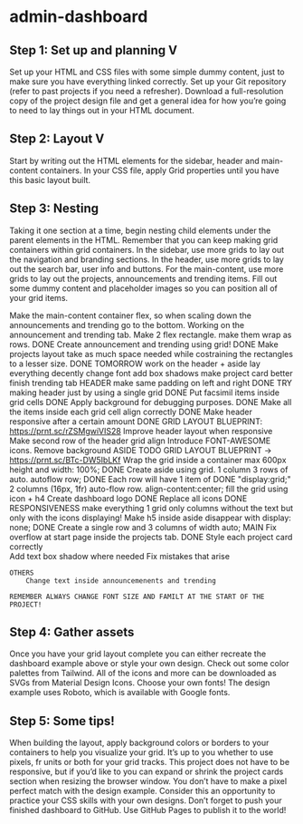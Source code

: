# admin-dashboard

## Step 1: Set up and planning V
Set up your HTML and CSS files with some simple dummy content, just to make sure you have everything linked correctly.
Set up your Git repository (refer to past projects if you need a refresher).
Download a full-resolution copy of the project design file and get a general idea for how you’re going to need to lay things out in your HTML document.

## Step 2: Layout V
Start by writing out the HTML elements for the sidebar, header and main-content containers.
In your CSS file, apply Grid properties until you have this basic layout built.

## Step 3: Nesting
Taking it one section at a time, begin nesting child elements under the parent elements in the HTML. Remember that you can keep making grid containers within grid containers.
In the sidebar, use more grids to lay out the navigation and branding sections.
In the header, use more grids to lay out the search bar, user info and buttons.
For the main-content, use more grids to lay out the projects, announcements and trending items.
Fill out some dummy content and placeholder images so you can position all of your grid items.

Make the main-content container flex, so when scaling down the announcements and trending go to the bottom.
Working on the announcement and trending tab.
    Make 2 flex rectangle. make them wrap as rows. DONE
    Create announcement and trending using grid! DONE
    Make projects layout take as much space needed while costraining the rectangles to a lesser size. DONE
    TOMORROW
        work on the header + aside
        lay everything decently
        change font
        add box shadows
        make project card better
        finish trending tab
    HEADER
        make same padding on left and right DONE
        TRY making header just by using a single grid DONE
        Put facsimil items inside grid cells DONE
        Apply background for debugging purposes. DONE
        Make all the items inside each grid cell align correctly DONE
        Make header responsive after a certain amount DONE
        GRID LAYOUT BLUEPRINT: https://prnt.sc/rZSMgwiVIS28
        Improve header layout when responsive
        Make second row of the header grid align
        Introduce FONT-AWESOME icons.
        Remove background
    ASIDE
        TODO GRID LAYOUT BLUEPRINT -> https://prnt.sc/BTc-DW5IbLKf
        Wrap the grid inside a container max 600px height and width: 100%; DONE
        Create aside using grid. 1 column 3 rows of auto. autoflow row; DONE
        Each row will have 1 item of DONE
            "display:grid;"
            2 columns (16px, 1fr)
            auto-flow row.
            align-content:center;
                fill the grid using icon + h4
        Create dashboard logo DONE
        Replace all icons DONE
        RESPONSIVENESS
            make everything 1 grid only columns without the text but only with the icons displaying!
            Make h5 inside aside disappear with display: none; DONE
            Create a single row and 3 columns of width auto;
    MAIN
        Fix overflow at start page inside the projects tab. DONE
        Style each project card correctly   
        Add text box shadow where needed
        Fix mistakes that arise

    OTHERS
        Change text inside announcemenents and trending

    REMEMBER ALWAYS CHANGE FONT SIZE AND FAMILT AT THE START OF THE PROJECT!
        



## Step 4: Gather assets
Once you have your grid layout complete you can either recreate the dashboard example above or style your own design.
Check out some color palettes from Tailwind.
All of the icons and more can be downloaded as SVGs from Material Design Icons.
Choose your own fonts! The design example uses Roboto, which is available with Google fonts.

## Step 5: Some tips!
When building the layout, apply background colors or borders to your containers to help you visualize your grid.
It’s up to you whether to use pixels, fr units or both for your grid tracks.
This project does not have to be responsive, but if you’d like to you can expand or shrink the project cards section when resizing the browser window.
You don’t have to make a pixel perfect match with the design example. Consider this an opportunity to practice your CSS skills with your own designs.
Don’t forget to push your finished dashboard to GitHub. Use GitHub Pages to publish it to the world!


